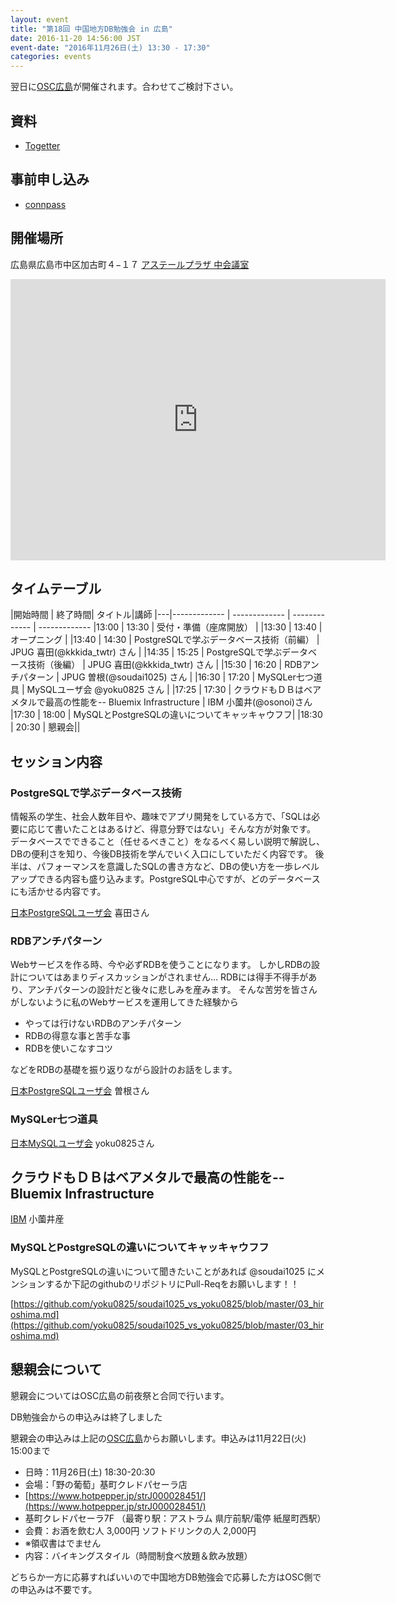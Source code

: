 ```yaml
---
layout: event
title: "第18回 中国地方DB勉強会 in 広島"
date: 2016-11-20 14:56:00 JST
event-date: "2016年11月26日(土) 13:30 - 17:30"
categories: events
---
```

翌日に[OSC広島](http://www.ospn.jp/osc2016-hiroshima/)が開催されます。合わせてご検討下さい。

## 資料

* [Togetter](http://togetter.com/li/1052899)


## 事前申し込み

* [connpass](http://dbstudychugoku.connpass.com/event/40880/)

## 開催場所　

広島県広島市中区加古町４−１７
[アステールプラザ 中会議室](http://h-culture.jp/)

<iframe src="https://www.google.com/maps/embed?pb=!1m18!1m12!1m3!1d3292.5376571537395!2d132.445843015224!3d34.38767768051599!2m3!1f0!2f0!3f0!3m2!1i1024!2i768!4f13.1!3m3!1m2!1s0x355aa26a29bc6e3f%3A0x8c040436af133bd4!2z44CSNzMwLTA4MTIg5bqD5bO255yM5bqD5bO25biC5Lit5Yy65Yqg5Y-k55S677yU4oiS77yR77yX!5e0!3m2!1sja!2sjp!4v1474415741242" width="600" height="450" frameborder="0" style="border:0" allowfullscreen></iframe>

## タイムテーブル

|開始時間 | 終了時間| タイトル|講師
|---|------------- | ------------- | ------------- | -------------
|13:00 | 13:30 | 受付・準備（座席開放） |
|13:30 | 13:40 | オープニング |
|13:40 | 14:30 | PostgreSQLで学ぶデータベース技術（前編） | JPUG 喜田(@kkkida_twtr) さん |
|14:35 | 15:25 | PostgreSQLで学ぶデータベース技術（後編） | JPUG 喜田(@kkkida_twtr) さん |
|15:30 | 16:20 | RDBアンチパターン | JPUG 曽根(@soudai1025) さん |
|16:30 | 17:20 | MySQLer七つ道具 | MySQLユーザ会 @yoku0825 さん |
|17:25 | 17:30 | クラウドもＤＢはベアメタルで最高の性能を-- Bluemix Infrastructure | IBM 小薗井(@osonoi)さん
|17:30 | 18:00 | MySQLとPostgreSQLの違いについてキャッキャウフフ|
|18:30 | 20:30 | 懇親会||

## セッション内容

### PostgreSQLで学ぶデータベース技術

情報系の学生、社会人数年目や、趣味でアプリ開発をしている方で、「SQLは必要に応じて書いたことはあるけど、得意分野ではない」そんな方が対象です。 データベースでできること（任せるべきこと）をなるべく易しい説明で解説し、DBの便利さを知り、今後DB技術を学んでいく入口にしていただく内容です。 後半は、パフォーマンスを意識したSQLの書き方など、DBの使い方を一歩レベルアップできる内容も盛り込みます。PostgreSQL中心ですが、どのデータベースにも活かせる内容です。

[日本PostgreSQLユーザ会](https://www.postgresql.jp/) 喜田さん

### RDBアンチパターン

Webサービスを作る時、今や必ずRDBを使うことになります。 しかしRDBの設計についてはあまりディスカッションがされません… RDBには得手不得手があり、アンチパターンの設計だと後々に悲しみを産みます。 そんな苦労を皆さんがしないように私のWebサービスを運用してきた経験から

* やっては行けないRDBのアンチパターン
* RDBの得意な事と苦手な事
* RDBを使いこなすコツ

などをRDBの基礎を振り返りながら設計のお話をします。

[日本PostgreSQLユーザ会](https://www.postgresql.jp/) 曽根さん

### MySQLer七つ道具

[日本MySQLユーザ会](http://mysql.gr.jp/) yoku0825さん

## クラウドもＤＢはベアメタルで最高の性能を-- Bluemix Infrastructure

[IBM](https://www.ibm.com/jp-ja/) 小薗井産


### MySQLとPostgreSQLの違いについてキャッキャウフフ

MySQLとPostgreSQLの違いについて聞きたいことがあれば @soudai1025 にメンションするか下記のgithubのリポジトリにPull-Reqをお願いします！！

[https://github.com/yoku0825/soudai1025_vs_yoku0825/blob/master/03_hiroshima.md](https://github.com/yoku0825/soudai1025_vs_yoku0825/blob/master/03_hiroshima.md)

## 懇親会について

懇親会についてはOSC広島の前夜祭と合同で行います。

DB勉強会からの申込みは終了しました

懇親会の申込みは上記の[OSC広島](http://www.ospn.jp/osc2016-hiroshima/modules/eguide/event.php?eid=33)からお願いします。申込みは11月22日(火) 15:00まで

* 日時：11月26日(土) 18:30-20:30
* 会場：「野の葡萄」基町クレドパセーラ店
* [https://www.hotpepper.jp/strJ000028451/](https://www.hotpepper.jp/strJ000028451/)
* 基町クレドパセーラ7F （最寄り駅：アストラム 県庁前駅/電停 紙屋町西駅）
* 会費：お酒を飲む人 3,000円 ソフトドリンクの人 2,000円
* ※領収書はでません
* 内容：バイキングスタイル（時間制食べ放題＆飲み放題）

どちらか一方に応募すればいいので中国地方DB勉強会で応募した方はOSC側での申込みは不要です。
